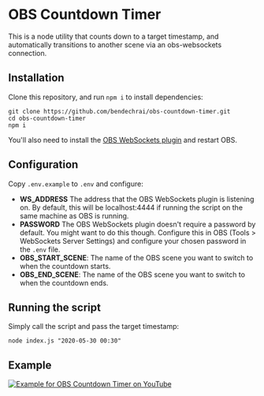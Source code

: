 # OBS Countdown Timer

This is a node utility that counts down to a target timestamp, and automatically transitions to another scene via an obs-websockets connection.

## Installation

Clone this repository, and run `npm i` to install dependencies:

```
git clone https://github.com/bendechrai/obs-countdown-timer.git
cd obs-countdown-timer
npm i
```

You'll also need to install the [OBS WebSockets plugin](https://obsproject.com/forum/resources/obs-websocket-remote-control-obs-studio-from-websockets.466/)
and restart OBS.

## Configuration

Copy `.env.example` to `.env` and configure:

* **WS_ADDRESS** The address that the OBS WebSockets plugin is listening on. By default, this will be localhost:4444 if running the script on the same machine as OBS is running.
* **PASSWORD** The OBS WebSockets plugin doesn't require a password by default. You might want to do this though. Configure this in OBS (Tools > WebSockets Server Settings) and configure your chosen password in the `.env` file.
* **OBS_START_SCENE**: The name of the OBS scene you want to switch to when the countdown starts.
* **OBS_END_SCENE**: The name of the OBS scene you want to switch to when the countdown ends.

## Running the script

Simply call the script and pass the target timestamp:

```
node index.js "2020-05-30 00:30"
```

## Example

[![Example for OBS Countdown Timer on YouTube](https://img.youtube.com/vi/azusNGU_vOw/0.jpg)](http://www.youtube.com/watch?v=azusNGU_vOw)
